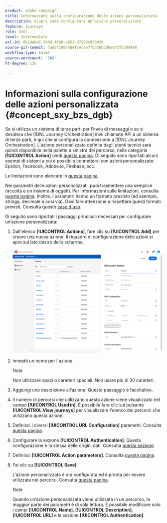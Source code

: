 ```yaml
---
product: adobe campaign
title: Informazioni sulla configurazione delle azioni personalizzata
description: Scopri come configurare un’azione personalizzata
feature: Journeys
role: User
level: Intermediate
exl-id: 8b24abef-700d-4f68-a921-d7299c939439
source-git-commit: 7ad2419854b4fcecae7fbb20bdd6a6f2fbc04988
workflow-type: tm+mt
source-wordcount: '302'
ht-degree: 12%

---
```


# Informazioni sulla configurazione delle azioni personalizzata {#concept_sxy_bzs_dgb}

Se si utilizza un sistema di terze parti per l&#39;invio di messaggi o se si desidera che [!DNL Journey Orchestration] invii chiamate API a un sistema di terze parti, è qui che si configura la connessione a [!DNL Journey Orchestration]. L&#39;azione personalizzata definita dagli utenti tecnici sarà quindi disponibile nella palette a sinistra del percorso, nella categoria **[!UICONTROL Action]** (vedi [questa pagina](../building-journeys/about-action-activities.md). Di seguito sono riportati alcuni esempi di sistemi a cui è possibile connettersi con azioni personalizzate: Epsilon, Facebook, Adobe.io, Firebase, ecc.

Le limitazioni sono elencate in [questa pagina](../about/limitations.md).

Nei parametri delle azioni personalizzati, puoi trasmettere una semplice raccolta e un insieme di oggetti. Per informazioni sulle limitazioni, consulta [questa pagina](../usecase/collections.md#limitations). Inoltre, i parametri hanno un formato previsto (ad esempio, stringa, decimale e così via). Devi fare attenzione a rispettare questi formati previsti. Consulta questo [caso d&#39;uso](../usecase/collections.md).

Di seguito sono riportati i passaggi principali necessari per configurare un’azione personalizzata:

1. Dall&#39;elenco **[!UICONTROL Actions]**, fare clic su **[!UICONTROL Add]** per creare una nuova azione. Il riquadro di configurazione delle azioni si apre sul lato destro dello schermo.

   ![](../assets/custom2.png)

1. Immetti un nome per l&#39;azione.

   >[!NOTE]
   >
   >Non utilizzare spazi o caratteri speciali. Non usare più di 30 caratteri.

1. Aggiungi una descrizione all’azione. Questo passaggio è facoltativo.
1. Il numero di percorsi che utilizzano questa azione viene visualizzato nel campo **[!UICONTROL Used in]**. È possibile fare clic sul pulsante **[!UICONTROL View journeys]** per visualizzare l&#39;elenco dei percorsi che utilizzano questa azione.
1. Definisci i diversi **[!UICONTROL URL Configuration]** parametri. Consulta [questa pagina](../action/url-configuration.md).
1. Configurare la sezione **[!UICONTROL Authentication]**. Questa configurazione è la stessa delle origini dati.  Consulta [questa sezione](../datasource/external-data-sources.md#section_wjp_nl5_nhb).
1. Definisci **[!UICONTROL Action parameters]**. Consulta [questa pagina](../action/defining-the-message-parameters.md).
1. Fai clic su **[!UICONTROL Save]**.

   L’azione personalizzata è ora configurata ed è pronta per essere utilizzata nei percorsi. Consulta [questa pagina](../building-journeys/about-action-activities.md).

   >[!NOTE]
   >
   >Quando un’azione personalizzata viene utilizzata in un percorso, la maggior parte dei parametri è di sola lettura. È possibile modificare solo i campi **[!UICONTROL Name]**, **[!UICONTROL Description]**, **[!UICONTROL URL]** e la sezione **[!UICONTROL Authentication]**.

